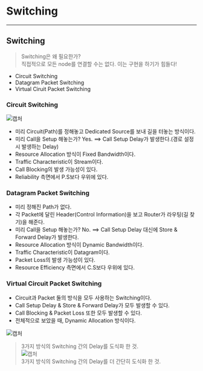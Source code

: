 # Switching
---
## Switching
>Switching은 왜 필요한가?  
>직접적으로 모든 node를 연결할 수는 없다. 이는 구현을 하기가 힘들다!  
- Circuit Switching
- Datagram Packet Switching
- Virtual Ciruit Packet Switching

### Circuit Switching  
![캡처](https://user-images.githubusercontent.com/71700079/117968735-7a4d0680-b361-11eb-97e7-dc1669e8efbd.PNG)  
- 미리 Circuit(Path)를 정해놓고 Dedicated Source를 보내 길을 터놓는 방식이다.
- 미리 Call을 Setup 해놓는가? Yes. ==> Call Setup Delay가 발생한다.(경로 설정 시 발생하는 Delay)
- Resource Allocation 방식이 Fixed Bandwidth이다.
- Traffic Characteristic이 Stream이다.
- Call Blocking의 발생 가능성이 있다.
- Reliability 측면에서 P.S보다 우위에 있다.

### Datagram Packet Switching
- 미리 정해진 Path가 없다.
- 각 Packet에 달린 Header(Control Information)을 보고 Router가 라우팅(길 찾기)을 해준다.
- 미리 Call을 Setup 해놓는가? No. ==> Call Setup Delay 대신에 Store & Forward Delay가 발생한다.
- Resource Allocation 방식이 Dynamic Bandwidth이다.
- Traffic Characteristic이 Datagram이다.
- Packet Loss의 발생 가능성이 있다.
- Resource Efficiency 측면에서 C.S보다 우위에 있다.

### Virtual Circuit Packet Switching
- Circuit과 Packet 둘의 방식을 모두 사용하는 Switching이다.
- Call Setup Delay & Store & Forward Delay가 모두 발생할 수 있다.
- Call Blocking & Packet Loss 또한 모두 발생할 수 있다.
- 전체적으로 보았을 때, Dynamic Allocation 방식이다.  

![캡처](https://user-images.githubusercontent.com/71700079/117975579-c69c4480-b369-11eb-8848-24455c1e31e5.PNG)  
> 3가지 방식의 Switching 간의 Delay를 도식화 한 것.  
![캡처](https://user-images.githubusercontent.com/71700079/117975653-da47ab00-b369-11eb-8f3a-a2c0ed265f06.PNG)  
> 3가지 방식의 Switching 간의 Delay를 더 간단히 도식화 한 것.  


